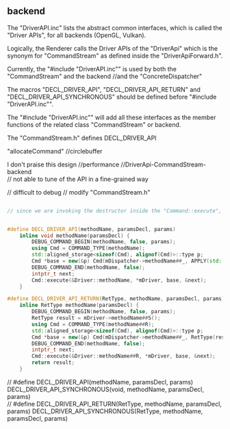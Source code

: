 

## backend
The "DriverAPI.inc" lists the abstract common interfaces, which is called the "Driver APIs", for all backends (OpenGL, Vulkan).

Logically, the Renderer calls the Driver APIs of the "DriverApi" which is the synonym for "CommandStream" as defined inside the "DriverApiForward.h".

Currently, the "#include "DriverAPI.inc"" is used by both the "CommandStream" and the backend //and the "ConcreteDispatcher"  

The macros "DECL_DRIVER_API", "DECL_DRIVER_API_RETURN" and "DECL_DRIVER_API_SYNCHRONOUS" should be defined before "#include "DriverAPI.inc"".  

The "#include "DriverAPI.inc"" will add all these interfaces as the member functions of the related class "CommandStream" or backend.

The "CommandStream.h" defines DECL_DRIVER_API

"allocateCommand" //circlebuffer

I don't praise this design //performance //DriverApi-CommandStream-backend  
// not able to tune of the API in a fine-grained way


// difficult to debug
// modify "CommandStream.h"  
```c++

// since we are invoking the destructor inside the "Command::execute", we use "std::aligned_storage" and "new" to prevent CXX invoking the destructor implicitly when we exit the function


#define DECL_DRIVER_API(methodName, paramsDecl, params)                                         \
    inline void methodName(paramsDecl) {                                                        \
        DEBUG_COMMAND_BEGIN(methodName, false, params);                                         \
        using Cmd = COMMAND_TYPE(methodName);                                                   \
        std::aligned_storage<sizeof(Cmd), alignof(Cmd)>::type p;                                \
        Cmd *base = new(&p) Cmd(mDispatcher->methodName##_, APPLY(std::move, params));          \
        DEBUG_COMMAND_END(methodName, false);                                                   \
        intptr_t next;                                                                          \
        Cmd::execute(&Driver::methodName, *mDriver, base, &next);                               \
    }

#define DECL_DRIVER_API_RETURN(RetType, methodName, paramsDecl, params)                                 \
    inline RetType methodName(paramsDecl) {                                                             \
        DEBUG_COMMAND_BEGIN(methodName, false, params);                                                 \
        RetType result = mDriver->methodName##S();                                                      \
        using Cmd = COMMAND_TYPE(methodName##R);                                                        \
        std::aligned_storage<sizeof(Cmd), alignof(Cmd)>::type p;                                        \
        Cmd *base = new(&p) Cmd(mDispatcher->methodName##_, RetType(result), APPLY(std::move, params)); \
        DEBUG_COMMAND_END(methodName, false);                                                           \
        intptr_t next;                                                                                  \
        Cmd::execute(&Driver::methodName##R, *mDriver, base, &next);                                    \
        return result;                                                                                  \
    }
```

// #define DECL_DRIVER_API(methodName, paramsDecl, params) DECL_DRIVER_API_SYNCHRONOUS(void, methodName, paramsDecl, params)  
// #define DECL_DRIVER_API_RETURN(RetType, methodName, paramsDecl, params) DECL_DRIVER_API_SYNCHRONOUS(RetType, methodName, paramsDecl, params)
